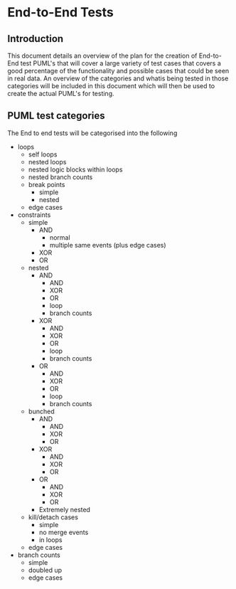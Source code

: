 # End-to-End Tests

## Introduction
This document details an overview of the plan for the creation of End-to-End test PUML's that will cover a large variety of test cases that covers a good percentage of the functionality and possible cases that could be seen in real data. An overview of the categories and whatis being tested in those categories will be included in this document which will then be used to create the actual PUML's for testing.

## PUML test categories
The End to end tests will be categorised into the following
* loops
    * self loops
    * nested loops
    * nested logic blocks within loops
    * nested branch counts
    * break points
        * simple
        * nested
    * edge cases
* constraints
    * simple
        * AND
            * normal
            * multiple same events (plus edge cases)
        * XOR
        * OR
    * nested
        * AND
            * AND
            * XOR
            * OR
            * loop
            * branch counts
        * XOR
            * AND
            * XOR
            * OR
            * loop
            * branch counts
        * OR
            * AND
            * XOR
            * OR
            * loop
            * branch counts
    * bunched
        * AND
            * AND
            * XOR
            * OR
        * XOR
            * AND
            * XOR
            * OR
        * OR
            * AND
            * XOR
            * OR
        * Extremely nested
    * kill/detach cases
        * simple
        * no merge events
        * in loops
    * edge cases
* branch counts
    * simple
    * doubled up
    * edge cases